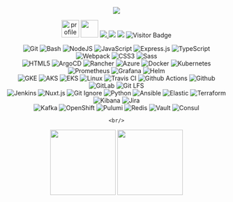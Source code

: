 <p align="center">
  <img src="https://capsule-render.vercel.app/api?type=venom&height=150&text=Nir%20Geier%20Github%20Profile&reversal=false&textBg=false&fontAlign=50&rotate=-3&descAlign=30&section=header"/>
</p>

<div align="center">
  <a href="https://stackoverflow.com/users/1755598/codewizard"><img src="https://stackoverflow.com/users/flair/1755598.png" height="40" alt="profile for CodeWizard at Stack Overflow, Q&amp;A for professional and enthusiast programmers" title="profile for CodeWizard at Stack Overflow, Q&amp;A for professional and enthusiast programmers"></a>
  <a href="https://www.linkedin.com/in/nirgeier/"><img height="40" src="https://user-images.githubusercontent.com/46517096/166973395-19676cd8-f8ec-4abf-83ff-da8243505b82.png"/></a>
  <a href="https://stackoverflow.com/users/1755598/codewizard">
    <img src="https://img.shields.io/stackexchange/stackoverflow/r/1755598">
  </a>
  <img src="https://img.shields.io/github/followers/nirgeier?style=social">
  <img src="https://img.shields.io/github/stars/nirgeier?style=social">
  <img src="https://camo.githubusercontent.com/ed4015e1bae53aed1d60fed54caec574451dd96f1f8866efc0a025ca59f0cf70/68747470733a2f2f76697369746f722d62616467652e6c616f62692e6963752f62616467653f706167655f69643d6e69726765696572" alt="Visitor Badge" data-canonical-src="https://visitor-badge.laobi.icu/badge?page_id=nirgeier" style="max-width: 100%;">
            
  <br/>

  ![Git          ](https://img.shields.io/badge/Git-1?logo=git&logoColor=white&labelColor=black&color=black)
  ![Bash         ](https://img.shields.io/badge/Bash-1?logo=gnubash&logoColor=white&labelColor=black&color=black)
  ![NodeJS       ](https://img.shields.io/badge/Nodejs-codewizard?logo=node.js&logoColor=white&labelColor=black&color=black)
  ![JavaScript   ](https://img.shields.io/badge/JavaScript-1?logo=javascript&logoColor=white&labelColor=black&color=black)
  ![Express.js   ](https://img.shields.io/badge/ExpressJs-codewizard?logo=javascript&logoColor=white&labelColor=black&color=black)
  ![TypeScript   ](https://img.shields.io/badge/Typescript-1?logo=typescript&logoColor=white&labelColor=black&color=black)
  ![Webpack      ](https://img.shields.io/badge/Webpack-1?logo=webpack&logoColor=white&labelColor=black&color=black)
  ![CSS3         ](https://img.shields.io/badge/CSS3-1?logo=css3&logoColor=white&labelColor=black&color=black)
  ![Sass         ](https://img.shields.io/badge/Sass-1?logo=sass&logoColor=white&labelColor=black&color=black)
  <br/>
  ![HTML5        ](https://img.shields.io/badge/HTML5-1?logo=html5&logoColor=white&labelColor=black&color=black)
  ![ArgoCD       ](https://img.shields.io/badge/Argo-1?logo=argo&logoColor=white&labelColor=black&color=black)
  ![Rancher      ](https://img.shields.io/badge/Rancher-1?logo=rancher&logoColor=white&labelColor=black&color=black)
  ![Azure        ](https://img.shields.io/badge/Azure-1?logo=azure&logoColor=white&labelColor=black&color=black)
  ![Docker       ](https://img.shields.io/badge/Docker-1?logo=docker&logoColor=white&labelColor=black&color=black)
  ![Kubernetes   ](https://img.shields.io/badge/Kubernetes-1?logo=kubernetes&logoColor=white&labelColor=black&color=black)
  ![Prometheus   ](https://img.shields.io/badge/Prometheus-1?logo=prometheus&logoColor=white&labelColor=black&color=black)
  ![Grafana      ](https://img.shields.io/badge/Grafana-1?logo=grafana&logoColor=white&labelColor=black&color=black)
  ![Helm         ](https://img.shields.io/badge/helm-1?logo=helm&logoColor=white&labelColor=black&color=black)
  <br/>
  ![GKE          ](https://img.shields.io/badge/GKE-1?logo=googlecloud&logoColor=white&labelColor=black&color=black)
  ![AKS          ](https://img.shields.io/badge/AKS-1?logo=kubernetes&logoColor=white&labelColor=black&color=black)
  ![EKS          ](https://img.shields.io/badge/EKS-1?logo=kubernetes&logoColor=white&labelColor=black&color=black)
  ![Linux        ](https://img.shields.io/badge/linux-1?logo=linux&logoColor=white&labelColor=black&color=black)
  ![Travis CI    ](https://img.shields.io/badge/Travis%20CI-1?logo=travis-ci&logoColor=white&labelColor=black&color=black)
  ![Github Actions](https://img.shields.io/badge/GitHub%20Actions-1?logo=githubactions&logoColor=white&labelColor=black&color=black)
  ![Github       ](https://img.shields.io/badge/GitHub-1?logo=github&logoColor=white&labelColor=black&color=black)
  ![GitLab       ](https://img.shields.io/badge/GitLab-1?logo=gitlab&logoColor=white&labelColor=black&color=black)
  ![Git LFS      ](https://img.shields.io/badge/Git%20LFS-1?logo=gitlfs&logoColor=white&labelColor=black&color=black)
  <br/>
  ![Jenkins      ](https://img.shields.io/badge/Jenkins-1?logo=jenkins&logoColor=white&labelColor=black&color=black)
  ![Nuxt.js      ](https://img.shields.io/badge/Nuxt.js-1?logo=nuxt.js&logoColor=white&labelColor=black&color=black)
  ![Git Ignore   ](https://img.shields.io/badge/gitignore-1?logo=gitignore.io&logoColor=white&labelColor=black&color=black)
  ![Python       ](https://img.shields.io/badge/Python-1?logo=python&logoColor=white&labelColor=black&color=black)
  ![Ansible      ](https://img.shields.io/badge/Ansible-1?logo=Ansible&logoColor=white&labelColor=black&color=black)
  ![Elastic      ](https://img.shields.io/badge/Elastic-1?logo=elastic&logoColor=white&labelColor=black&color=black)
  ![Terraform    ](https://img.shields.io/badge/Terraform-1?logo=Terraform&logoColor=white&labelColor=black&color=black)
  ![Kibana       ](https://img.shields.io/badge/Kibana-1?logo=Kibana&logoColor=white&labelColor=black&color=black)
  ![Jira         ](https://img.shields.io/badge/Jira-1?logo=Jira&logoColor=white&labelColor=black&color=black)
  <br/>
  ![Kafka        ](https://img.shields.io/badge/Kafka-1?logo=apache-Kafka&logoColor=white&labelColor=black&color=black)
  ![OpenShift    ](https://img.shields.io/badge/Open%20Shift-1?logo=redhatopenshift&logoColor=white&labelColor=black&color=black)
  ![Pulumi       ](https://img.shields.io/badge/Pulumi-1?logo=pulumi&logoColor=white&labelColor=black&color=black)
  ![Redis        ](https://img.shields.io/badge/Redis-1?logo=Redis&logoColor=white&labelColor=black&color=black)
  ![Vault        ](https://img.shields.io/badge/Vault-1?logo=Vault&logoColor=white&labelColor=black&color=black)
  ![Consul       ](https://img.shields.io/badge/Consul-1?logo=Consul&logoColor=white&labelColor=black&color=black)
  
    <br/>
  <img height="150" src="https://github-readme-stats.vercel.app/api/top-langs/?username=nirgeier&layout=compact&theme=vision-friendly-dark">
  <img height="150" src="http://github-readme-streak-stats.herokuapp.com/?user=nirgeier&theme=dark&background=000000">
  
</div>
